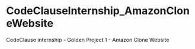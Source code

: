 # CodeClauseInternship_AmazonCloneWebsite
CodeClause internship - Golden Project 1 - Amazon Clone Website
